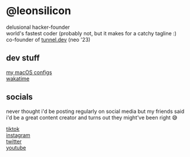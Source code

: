 # @leonsilicon

delusional hacker-founder\
world's fastest coder (probably not, but it makes for a catchy tagline :)\
co-founder of [tunnel.dev](https://tunnel.dev) (neo '23)

## dev stuff
[my macOS configs](https://github.com/leonsilicon/macos-configs)\
[wakatime](https://wakatime.com/@leonsilicon)

## socials

never thought i'd be posting regularly on social media but my friends said i'd be a great content creator and turns out they might've been right 😅

[tiktok](https://tiktok.com/@leonsilicon)\
[instagram](https://instagram.com/leonsilicon)\
[twitter](https://twitter.com/leonsilicon)\
[youtube](https://youtube.com/@leonsilicon)
